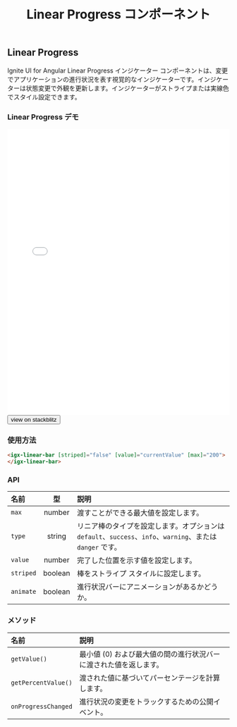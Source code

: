 ﻿---
title: Linear Progress コンポーネント
_description: Ignite UI for Angular Linear Progress Bar コンポーネントを使用すると、プログレス バーを表示し、色またはストライプなどの外観をカスタマイズします。
_keywords: Ignite UI for Angular, UI コントロール, Angular ウィジェット, web ウィジェット, UI ウィジェット, Angular, ネイティブ Angular コンポーネント スィート, ネイティブ Angular コントロール, ネイティブ Angular コンポーネント ライブラリ, Angular Linear Progress コンポーネント, Angular Linear Progress コントロール
_language: ja
---

## Linear Progress

<p class="highlight">Ignite UI for Angular Linear Progress インジケーター コンポーネントは、変更でアプリケーションの進行状況を表す視覚的なインジケーターです。インジケーターは状態変更で外観を更新します。インジケーターがストライプまたは実線色でスタイル設定できます。</p>
<div class="divider"></div>

### Linear Progress デモ

<div class="sample-container loading" style="height:650px">
    <iframe id="progressbar-sample-iframe" frameborder="0" seamless width="100%" height="100%" src="{environment:demosBaseUrl}/progressbar" onload="onSampleIframeContentLoaded(this);"></iframe>
</div>
<div>
    <button data-localize="stackblitz" class="stackblitz-btn" data-iframe-id="progressbar-sample-iframe" data-demos-base-url="{environment:demosBaseUrl}">view on stackblitz</button>
</div>
<div class="divider--half"></div>

### 使用方法

```html
<igx-linear-bar [striped]="false" [value]="currentValue" [max]="200">
</igx-linear-bar>
```

<div class="divider--half"></div>

### API

| 名前      |   型    | 説明                                                                                                       |
| :-------- | :-----: | :--------------------------------------------------------------------------------------------------------- |
| `max`     | number  | 渡すことができる最大値を設定します。                                                                       |
| `type`    | string  | リニア棒のタイプを設定します。オプションは `default`、`success`、`info`、`warning`、または `danger` です。 |
| `value`   | number  | 完了した位置を示す値を設定します。                                                                         |
| `striped` | boolean | 棒をストライプ スタイルに設定します。                                                                      |
| `animate` | boolean | 進行状況バーにアニメーションがあるかどうか。                                                               |

<div class="divider--half"></div>

### メソッド

| 名前                | 説明                                                              |
| :------------------ | :---------------------------------------------------------------- |
| `getValue()`        | 最小値 (0) および最大値の間の進行状況バーに渡された値を返します。 |
| `getPercentValue()` | 渡された値に基づいてパーセンテージを計算します。                  |
| `onProgressChanged` | 進行状況の変更をトラックするための公開イベント。                  |

<div class="divider--half"></div>
